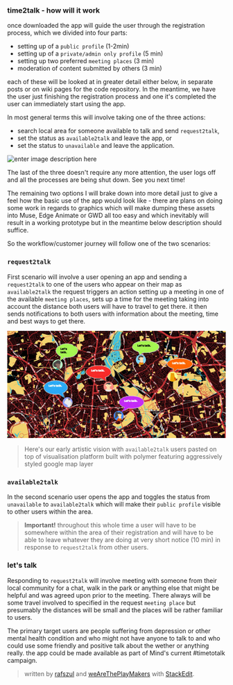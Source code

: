 ### time2talk - how will it work

once downloaded the app will guide the user through the registration process, which we divided into four parts:

 - setting up of a `public profile` (1-2min)
 - setting up of a `private/admin only profile` (5 min)
 - setting up two preferred `meeting places` (3 min)
 - moderation of content submitted by others (3 min)

each of these will be looked at in greater detail either below, in separate posts or on wiki pages for the code repository. In the meantime, we have the user just finishing the registration process and one it's completed the user can immediately start using the app. 

In most general terms this will involve taking one of the three actions:

 - search local area for someone available to talk and send `request2talk`, 
 - set the status as `available2talk` and leave the app, or 
 - set the status to `unavailable` and leave the application.

![enter image description here](http://www.time-to-change.org.uk/sites/default/files/roxanne_and_charlie.png)

The last of the three doesn't require any more attention, the user logs off and all the processes are being shut down. See you next time!

The remaining two options I will brake down into more detail just to give a feel how the basic use of the app would look like - there are plans on doing some work in regards to graphics which will make dumping these assets into Muse, Edge Animate or GWD all too easy and which inevitably will result in a working prototype but in the meantime below description should suffice. 

So the workflow/customer journey will follow one of the two scenarios:

### `request2talk` 

First scenario will involve a user opening an app and sending a `request2talk` to one of the users who appear on their map as `available2talk` the request triggers an action setting up a meeting in one of the available `meeting places`, sets up a time for the meeting taking into account the distance both users will have to travel to get there. it then sends notifications to both users with information about the meeting, time and best ways to get there. 


![enter image description here](https://raw.githubusercontent.com/weAreThePlayMakers/time2talk/master/_assets/exampleMap.png)

> Here's our early artistic vision with `available2talk` users pasted on
> top of visualisation platform built with polymer featuring aggressively styled 
> google map layer


### `available2talk`

In the second scenario user opens the app and toggles the status from `unavailable` to `available2talk` which will make their `public profile` visible to other users within the area.

> **Important!** throughout this whole time a user will have to be somewhere within the area of their registration and will have to be able to leave whatever they are doing at very short notice (10 min) in response to `request2talk` from other users. 

### let's talk

Responding to `request2talk` will involve meeting with someone from their local community for a chat, walk in the park or anything else that might be helpful and was agreed upon prior to the meeting. There always will be some travel involved to specified in the request `meeting place` but presumably the distances will be small and the places will be rather familiar to users. 

The primary target users are people suffering from depression or other mental health condition and who might not have anyone to talk to and who could use some friendly and positive talk about the wether or anything really. the app could be made available as part of Mind's current #timetotalk campaign.


> written by [rafszul](https://github.com/rafszul) and [weAreThePlayMakers](http://wearetheplaymakers.com/) with [StackEdit](https://stackedit.io/).




